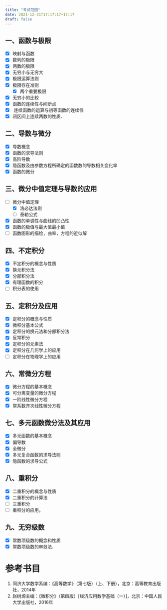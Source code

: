 ```yaml
---
title: "考试范围"
date: 2021-12-31T17:17:17+17:17
draft: false
---
```


<!--more-->

## 一、函数与极限

- [x] 映射与函数
- [x] 数列的极限
- [x] 两数的极限
- [x] 无穷小与无穷大
- [x] 极限运算法则
- [x] 极限存在准则
  - [x] 两个重要极限
- [x] 无穷小的比较
- [x] 函数的连续性与间断点
- [x]  连续函数的运算与初等函数的连续性
- [x] 闭区间上连续两数的性质．

## 二、导数与微分

- [x] 导数概念
- [x] 函数的求导法则
- [x] 高阶导数
- [x] 隐函数及由参数方程所确定的函数数的导数相关变化率
- [x] 函数的微分

## 三、微分中值定理与导数的应用

- [ ] 微分中值定理
  - [x] 洛必达法则
  - [ ] 泰勒公式
- [x] 函数的单调性与曲线的凹凸性
- [x] 函数的极值与最大值最小值
- [ ] 函数图形的描绘，曲率，方程的近似解

## 四、不定积分

- [x] 不定积分的概念与性质
- [x] 换元积分法
- [x] 分部积分法
- [x] 有理函数的积分
- [ ] 积分表的使用

## 五、定积分及应用       

- [x] 定积分的概念与性质
- [x] 微积分基本公式
- [x] 定积分的换元法和分部积分法
- [x] 反常积分
- [x] 定积分的元素法
- [x] 定积分在几何学上的应用
- [ ] 定积分在物理学上的应用

## 六、常微分方程

- [x] 微分方程的基本概念
- [x] 可分离变量的微分方程
- [x] 一阶线性微分方程
- [x] 常系数齐次线性微分方程

## 七、多元函数微分法及其应用

- [x] 多元函数的基本概念
- [x] 偏导数
- [x] 全微分
- [x] 多元复合函数的求导法则
- [x] 隐函数的求导公式

## 八、重积分

- [x] 二重积分的概念与性质
- [x] 二重积分的计算法
- [ ] 三重积分
- [ ] 重积分的应用。

## 九、无穷级数

- [x] 常数项级数的概念和性质
- [x] 常数项级数的审敛法.

# 参考书目

1. 同济大学数学系编：《高等数学》（第七版）（上、下册），北京：高等教育出版社，2014年
2. 赵树塬主编：《微积分》（第四版）[经济应用数学基础（一）]，北京：中国人民大学出版社，2016年

